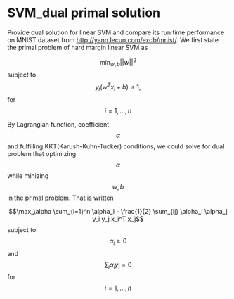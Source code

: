 # SVM_dual primal solution
Provide dual solution for linear SVM and compare its run time performance on MNIST dataset from http://yann.lecun.com/exdb/mnist/. We first state the primal problem of hard margin linear SVM as

$$\min_{w,b} ||w||^2 $$
subject to $$y_i(w^Tx_i+b) \leq 1,$$ for $$i = 1,...,n$$

By Lagrangian function, coefficient $$\alpha$$ and fulfilling KKT(Karush-Kuhn-Tucker) conditions, we could solve for dual problem that optimizing $$\alpha$$ while minizing $$w, b$$ in the primal problem. That is written

$$\max_\alpha \sum_{i=1}^n \alpha_i - \frac{1}{2} \sum_{ij} \alpha_i \alpha_j y_i y_j x_i^T x_j$$
subject to $$\alpha_i \geq 0$$ and $$\sum_i \alpha_i y_i = 0$$ for $$i = 1,...,n$$

